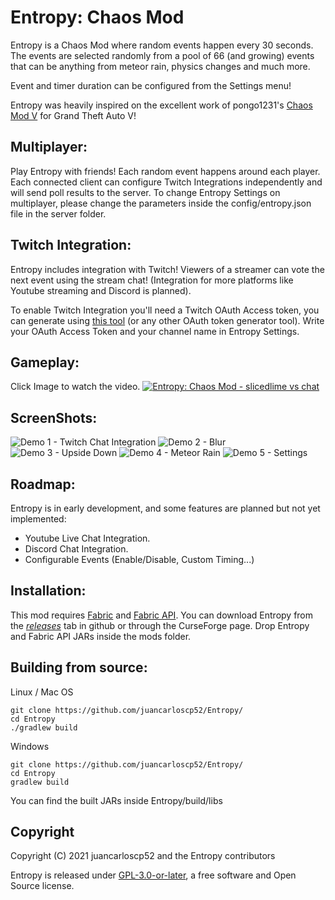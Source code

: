 # Entropy: Chaos Mod
Entropy is a Chaos Mod where random events happen every 30 seconds. The events are selected randomly from a pool of 66 (and growing) events that can be anything from meteor rain, physics changes and much more.

Event and timer duration can be configured from the Settings menu!

Entropy was heavily inspired on the excellent work of pongo1231's [Chaos Mod V](https://github.com/gta-chaos-mod/ChaosModV) for Grand Theft Auto V!

## Multiplayer:
Play Entropy with friends! Each random event happens around each player. Each connected client can configure Twitch Integrations independently and will send poll results to the server.
To change Entropy Settings on multiplayer, please change the parameters inside the config/entropy.json file in the server folder.

## Twitch Integration:
Entropy includes integration with Twitch! Viewers of a streamer can vote the next event using the stream chat! (Integration for more platforms like Youtube streaming and Discord is planned).

To enable Twitch Integration you'll need a Twitch OAuth Access token, you can generate using [this tool](https://twitchtokengenerator.com/) (or any other OAuth token generator tool).
Write your OAuth Access Token and your channel name in Entropy Settings.
## Gameplay:
Click Image to watch the video.
[![Entropy: Chaos Mod - slicedlime vs chat](https://img.youtube.com/vi/qGuIEfpSfto/0.jpg)](https://www.youtube.com/watch?v=qGuIEfpSfto "Entropy: Chaos Mod - slicedlime vs chat")

## ScreenShots:

![Demo 1 - Twitch Chat Integration](https://github.com/juancarloscp52/Entropy/blob/master/readme%20images/img4.png)
![Demo 2 - Blur](https://github.com/juancarloscp52/Entropy/blob/master/readme%20images/img1.png)
![Demo 3 - Upside Down](https://github.com/juancarloscp52/Entropy/blob/master/readme%20images/img2.png)
![Demo 4 - Meteor Rain](https://github.com/juancarloscp52/Entropy/blob/master/readme%20images/img3.png)
![Demo 5 - Settings](https://github.com/juancarloscp52/Entropy/blob/master/readme%20images/img5.png)

## Roadmap:

Entropy is in early development, and some features are planned but not yet implemented:
 - Youtube Live Chat Integration.
 - Discord Chat Integration.
 - Configurable Events (Enable/Disable, Custom Timing...)


## Installation:
This mod requires [Fabric](https://fabricmc.net/use/) and [Fabric API](https://www.curseforge.com/minecraft/mc-mods/fabric-api). You can download Entropy from the _[releases](https://github.com/juancarloscp52/Entropy/releases)_ tab in github or through the CurseForge page.
Drop Entropy and Fabric API JARs inside the mods folder.

## Building from source:
Linux / Mac OS
```shell script
git clone https://github.com/juancarloscp52/Entropy/
cd Entropy
./gradlew build
```
Windows
```shell script
git clone https://github.com/juancarloscp52/Entropy/
cd Entropy
gradlew build
```
You can find the built JARs inside Entropy/build/libs

## Copyright

Copyright (C) 2021 juancarloscp52 and the Entropy contributors

Entropy is released under [GPL-3.0-or-later],
a free software and Open Source license.

[GPL-3.0-or-later]: COPYING "SPDX-License-Identifier: GPL-3.0-or-later"

